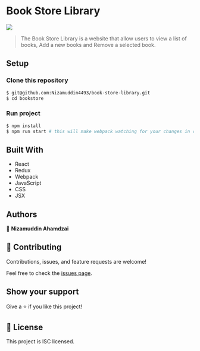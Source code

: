 # Book Store Library

![](https://img.shields.io/badge/Microverse-blueviolet)

> The Book Store Library is a website that allow users to view a list of books, Add a new books and Remove a selected book.

## Setup

### Clone this repository

```bash
$ git@github.com:Nizamuddin4493/book-store-library.git
$ cd bookstore
```

### Run project

```bash
$ npm install
$ npm run start # this will make webpack watching for your changes in code
```

## Built With

- React
- Redux
- Webpack
- JavaScript
- CSS
- JSX

## Authors

👤 **Nizamuddin Ahamdzai**

## 🤝 Contributing

Contributions, issues, and feature requests are welcome!

Feel free to check the [issues page](https://github.com/sediqullahbadakhsh/bookstore/issues).

## Show your support

Give a ⭐️ if you like this project!

## 📝 License
This project is ISC licensed.
